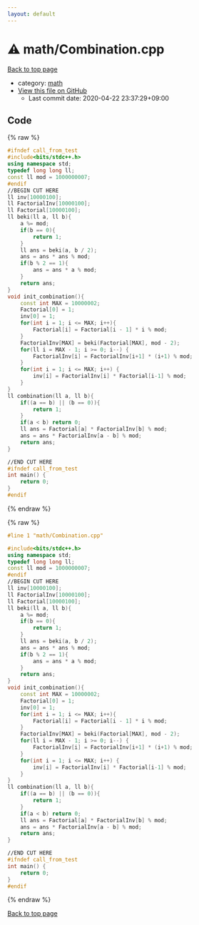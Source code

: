 ```yaml
---
layout: default
---
```


<!-- mathjax config similar to math.stackexchange -->
<script type="text/javascript" async
  src="https://cdnjs.cloudflare.com/ajax/libs/mathjax/2.7.5/MathJax.js?config=TeX-MML-AM_CHTML">
</script>
<script type="text/x-mathjax-config">
  MathJax.Hub.Config({
    TeX: { equationNumbers: { autoNumber: "AMS" }},
    tex2jax: {
      inlineMath: [ ['$','$'] ],
      processEscapes: true
    },
    "HTML-CSS": { matchFontHeight: false },
    displayAlign: "left",
    displayIndent: "2em"
  });
</script>

<script type="text/javascript" src="https://cdnjs.cloudflare.com/ajax/libs/jquery/3.4.1/jquery.min.js"></script>
<script src="https://cdn.jsdelivr.net/npm/jquery-balloon-js@1.1.2/jquery.balloon.min.js" integrity="sha256-ZEYs9VrgAeNuPvs15E39OsyOJaIkXEEt10fzxJ20+2I=" crossorigin="anonymous"></script>
<script type="text/javascript" src="../../assets/js/copy-button.js"></script>
<link rel="stylesheet" href="../../assets/css/copy-button.css" />


# :warning: math/Combination.cpp

<a href="../../index.html">Back to top page</a>

* category: <a href="../../index.html#7e676e9e663beb40fd133f5ee24487c2">math</a>
* <a href="{{ site.github.repository_url }}/blob/master/math/Combination.cpp">View this file on GitHub</a>
    - Last commit date: 2020-04-22 23:37:29+09:00




## Code

<a id="unbundled"></a>
{% raw %}
```cpp
#ifndef call_from_test
#include<bits/stdc++.h>
using namespace std;
typedef long long ll;
const ll mod = 1000000007;
#endif
//BEGIN CUT HERE
ll inv[10000100];
ll FactorialInv[10000100];
ll Factorial[10000100];
ll beki(ll a, ll b){
    a %= mod;
    if(b == 0){
        return 1;
    }
    ll ans = beki(a, b / 2);
    ans = ans * ans % mod;
    if(b % 2 == 1){
        ans = ans * a % mod;
    }
    return ans;
}
void init_combination(){
    const int MAX = 10000002;
    Factorial[0] = 1;
    inv[0] = 1;
    for(int i = 1; i <= MAX; i++){
        Factorial[i] = Factorial[i - 1] * i % mod;
    }
    FactorialInv[MAX] = beki(Factorial[MAX], mod - 2);
    for(ll i = MAX - 1; i >= 0; i--) {
        FactorialInv[i] = FactorialInv[i+1] * (i+1) % mod;
    }
    for(int i = 1; i <= MAX; i++) {
        inv[i] = FactorialInv[i] * Factorial[i-1] % mod;
    }
}
ll combination(ll a, ll b){
    if((a == b) || (b == 0)){
        return 1;
    }
    if(a < b) return 0;
    ll ans = Factorial[a] * FactorialInv[b] % mod;
    ans = ans * FactorialInv[a - b] % mod;
    return ans;
}

//END CUT HERE
#ifndef call_from_test
int main() {
    return 0;
}
#endif

```
{% endraw %}

<a id="bundled"></a>
{% raw %}
```cpp
#line 1 "math/Combination.cpp"

#include<bits/stdc++.h>
using namespace std;
typedef long long ll;
const ll mod = 1000000007;
#endif
//BEGIN CUT HERE
ll inv[10000100];
ll FactorialInv[10000100];
ll Factorial[10000100];
ll beki(ll a, ll b){
    a %= mod;
    if(b == 0){
        return 1;
    }
    ll ans = beki(a, b / 2);
    ans = ans * ans % mod;
    if(b % 2 == 1){
        ans = ans * a % mod;
    }
    return ans;
}
void init_combination(){
    const int MAX = 10000002;
    Factorial[0] = 1;
    inv[0] = 1;
    for(int i = 1; i <= MAX; i++){
        Factorial[i] = Factorial[i - 1] * i % mod;
    }
    FactorialInv[MAX] = beki(Factorial[MAX], mod - 2);
    for(ll i = MAX - 1; i >= 0; i--) {
        FactorialInv[i] = FactorialInv[i+1] * (i+1) % mod;
    }
    for(int i = 1; i <= MAX; i++) {
        inv[i] = FactorialInv[i] * Factorial[i-1] % mod;
    }
}
ll combination(ll a, ll b){
    if((a == b) || (b == 0)){
        return 1;
    }
    if(a < b) return 0;
    ll ans = Factorial[a] * FactorialInv[b] % mod;
    ans = ans * FactorialInv[a - b] % mod;
    return ans;
}

//END CUT HERE
#ifndef call_from_test
int main() {
    return 0;
}
#endif

```
{% endraw %}

<a href="../../index.html">Back to top page</a>

